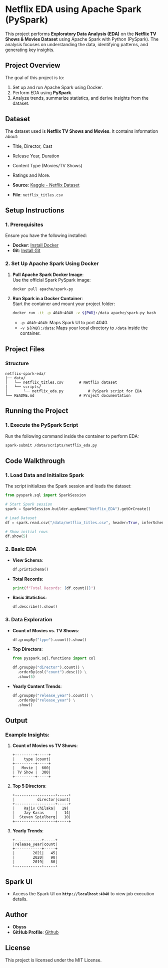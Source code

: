 # **Netflix EDA using Apache Spark (PySpark)**

This project performs **Exploratory Data Analysis (EDA)** on the **Netflix TV Shows & Movies Dataset** using Apache Spark with Python (PySpark). The analysis focuses on understanding the data, identifying patterns, and generating key insights.

## **Project Overview**

The goal of this project is to:
1. Set up and run Apache Spark using Docker.
2. Perform EDA using **PySpark**.
3. Analyze trends, summarize statistics, and derive insights from the dataset.

## **Dataset**

The dataset used is **Netflix TV Shows and Movies**. It contains information about:
- Title, Director, Cast
- Release Year, Duration
- Content Type (Movies/TV Shows)
- Ratings and More.

- **Source**: [Kaggle - Netflix Dataset](https://www.kaggle.com/datasets/shivamb/netflix-shows)  
- **File**: `netflix_titles.csv`

## **Setup Instructions**

### **1. Prerequisites**

Ensure you have the following installed:
- **Docker**: [Install Docker](https://docs.docker.com/get-docker/)
- **Git**: [Install Git](https://git-scm.com/book/en/v2/Getting-Started-Installing-Git)

### **2. Set Up Apache Spark Using Docker**

1. **Pull Apache Spark Docker Image**:  
   Use the official Spark PySpark image:
   ```bash
   docker pull apache/spark-py
   ```

2. **Run Spark in a Docker Container**:  
   Start the container and mount your project folder:
   ```bash
   docker run -it -p 4040:4040 -v ${PWD}:/data apache/spark-py bash
   ```
   - `-p 4040:4040`: Maps Spark UI to port 4040.
   - `-v ${PWD}:/data`: Maps your local directory to `/data` inside the container.

## **Project Files**

### **Structure**
```plaintext
netflix-spark-eda/
├── data/
│   └── netflix_titles.csv       # Netflix dataset
|   └── scripts/
│       └── netflix_eda.py           # PySpark script for EDA
└── README.md                    # Project documentation
```

## **Running the Project**

### **1. Execute the PySpark Script**

Run the following command inside the container to perform EDA:
```bash
spark-submit /data/scripts/netflix_eda.py
```

## **Code Walkthrough**

### **1. Load Data and Initialize Spark**
The script initializes the Spark session and loads the dataset:
```python
from pyspark.sql import SparkSession

# Start Spark session
spark = SparkSession.builder.appName("Netflix_EDA").getOrCreate()

# Load Dataset
df = spark.read.csv("/data/netflix_titles.csv", header=True, inferSchema=True)

# Show initial rows
df.show(5)
```

### **2. Basic EDA**

- **View Schema**:
   ```python
   df.printSchema()
   ```

- **Total Records**:
   ```python
   print(f"Total Records: {df.count()}")
   ```

- **Basic Statistics**:
   ```python
   df.describe().show()
   ```

### **3. Data Exploration**

- **Count of Movies vs. TV Shows**:
   ```python
   df.groupBy("type").count().show()
   ```

- **Top Directors**:
   ```python
   from pyspark.sql.functions import col

   df.groupBy("director").count() \
     .orderBy(col("count").desc()) \
     .show(5)
   ```

- **Yearly Content Trends**:
   ```python
   df.groupBy("release_year").count() \
     .orderBy("release_year") \
     .show()
   ```

## **Output**

### **Example Insights**:
1. **Count of Movies vs TV Shows**:
   ```
   +---------+-----+
   |    type |count|
   +---------+-----+
   |   Movie |  600|
   | TV Show |  300|
   +---------+-----+
   ```

2. **Top 5 Directors**:
   ```
   +------------------+-----+
   |          director|count|
   +------------------+-----+
   |    Rajiv Chilaka|   19|
   |    Jay Karas     |   14|
   |  Steven Spielberg|   10|
   +------------------+-----+
   ```

3. **Yearly Trends**:
   ```
   +------------+-----+
   |release_year|count|
   +------------+-----+
   |        2021|   45|
   |        2020|   90|
   |        2019|   80|
   +------------+-----+
   ```

## **Spark UI**

- Access the Spark UI on **`http://localhost:4040`** to view job execution details.

## **Author**

- **Obyss**
- **GitHub Profile**: [Github](https://github.com/OpticalAbyss)

## **License**

This project is licensed under the MIT License.
